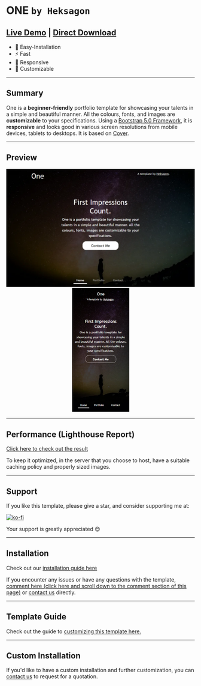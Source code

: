 # ONE ```by Heksagon```

## [Live Demo](https://heksagonnet.github.io/one/) | [Direct Download](https://github.com/heksagonnet/one/archive/main.zip) 
- 🔧 Easy-Installation 
- ⚡️ Fast 
- 📱 Responsive
- 🎨 Customizable
---
## Summary
One is a **beginner-friendly** portfolio template for showcasing your talents in a simple and beautiful manner. All the colours, fonts, and images are **customizable** to your specifications. Using a [Bootstrap 5.0 Framework](https://getbootstrap.com/docs/5.0/getting-started/introduction/), it is **responsive** and looks good in various screen resolutions from mobile devices, tablets to desktops. It is based on [Cover](https://getbootstrap.com/docs/5.0/examples/cover/).

---
## Preview
<p align="center">
  <kbd><img width=600px src="assets/img/preview.webp" alt="Preview" /></kbd>
  <kbd><img width=153px src="assets/img/preview-mobile.webp" alt="Preview in Mobile" /></kbd>
</p>

---
## Performance (Lighthouse Report)

[Click here to check out the result](https://googlechrome.github.io/lighthouse/viewer/?gist=1271f3fcdeb0f0d6aa6f7ad32b9d49a9)

To keep it optimized, in the server that you choose to host, have a suitable caching policy and properly sized images.

---
## Support

If you like this template, please give a star, and consider supporting me at:

[![ko-fi](https://www.ko-fi.com/img/githubbutton_sm.svg)](https://ko-fi.com/heksagon)

Your support is greatly appreciated 😊

---
## Installation
Check out our [installation guide here](https://www.heksagon.net/template/one/#installation-)

If you encounter any issues or have any questions with the template, [comment here (click here and scroll down to the comment section of this page)](https://www.heksagon.net/template/one/#graphcomment) or [contact us](https://www.heksagon.net/contact) directly.

---
## Template Guide
Check out the guide to [customizing this template here.](https://www.heksagon.net/template/one/#template-guide)

---
## Custom Installation
If you'd like to have a custom installation and further customization, you can [contact us](https://www.heksagon.net/contact) to request for a quotation.
